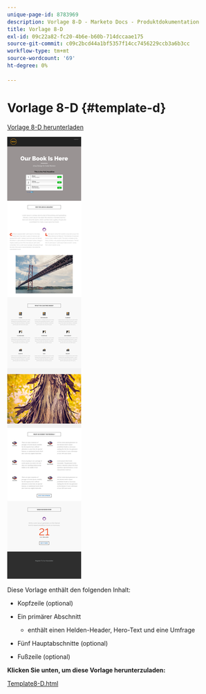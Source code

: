 ```yaml
---
unique-page-id: 8783969
description: Vorlage 8-D - Marketo Docs - Produktdokumentation
title: Vorlage 8-D
exl-id: 09c22a82-fc20-4b6e-b60b-714dccaae175
source-git-commit: c09c2bcd44a1bf5357f14cc7456229ccb3a6b3cc
workflow-type: tm+mt
source-wordcount: '69'
ht-degree: 0%

---
```


# Vorlage 8-D {#template-d}

[Vorlage 8-D herunterladen](https://docs.marketo.com/download/attachments/8783969/template-8d.html?version=1&amp;modificationdate=1482175093000&amp;api=v2)

![](assets/image2015-7-29-14-3a28-3a56.png)

Diese Vorlage enthält den folgenden Inhalt:

* Kopfzeile (optional)
* Ein primärer Abschnitt

   * enthält einen Helden-Header, Hero-Text und eine Umfrage

* Fünf Hauptabschnitte (optional)
* Fußzeile (optional)

**Klicken Sie unten, um diese Vorlage herunterzuladen:**

[Template8-D.html](https://docs.marketo.com/download/attachments/8783969/template-8d.html?version=1&amp;modificationdate=1482175093000&amp;api=v2)
